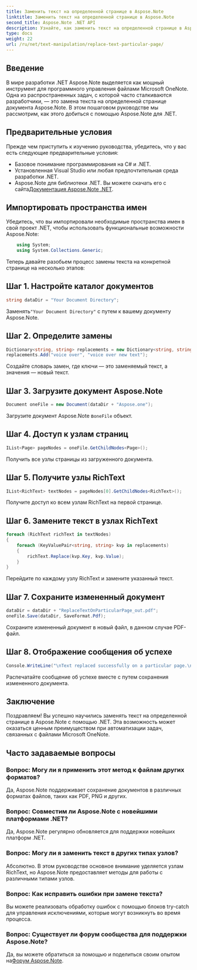 ```yaml
---
title: Заменить текст на определенной странице в Aspose.Note
linktitle: Заменить текст на определенной странице в Aspose.Note
second_title: Aspose.Note .NET API
description: Узнайте, как заменить текст на определенной странице в Aspose.Note с помощью .NET. Следуйте нашему пошаговому руководству для эффективного манипулирования текстом.
type: docs
weight: 22
url: /ru/net/text-manipulation/replace-text-particular-page/
---
```

## Введение
В мире разработки .NET Aspose.Note выделяется как мощный инструмент для программного управления файлами Microsoft OneNote. Одна из распространенных задач, с которой часто сталкиваются разработчики, — это замена текста на определенной странице документа Aspose.Note. В этом пошаговом руководстве мы рассмотрим, как этого добиться с помощью Aspose.Note для .NET.
## Предварительные условия
Прежде чем приступить к изучению руководства, убедитесь, что у вас есть следующие предварительные условия:
- Базовое понимание программирования на C# и .NET.
- Установленная Visual Studio или любая предпочтительная среда разработки .NET.
-  Aspose.Note для библиотеки .NET. Вы можете скачать его с сайта[Документация Aspose.Note .NET](https://reference.aspose.com/note/net/).
## Импортировать пространства имен
Убедитесь, что вы импортировали необходимые пространства имен в свой проект .NET, чтобы использовать функциональные возможности Aspose.Note:
```csharp
    using System;
    using System.Collections.Generic;
```
Теперь давайте разобьем процесс замены текста на конкретной странице на несколько этапов:
## Шаг 1. Настройте каталог документов
```csharp
string dataDir = "Your Document Directory";
```
 Заменять`"Your Document Directory"` с путем к вашему документу Aspose.Note.
## Шаг 2. Определите замены
```csharp
Dictionary<string, string> replacements = new Dictionary<string, string>();
replacements.Add("voice over", "voice over new text");
```
Создайте словарь замен, где ключи — это заменяемый текст, а значения — новый текст.
## Шаг 3. Загрузите документ Aspose.Note
```csharp
Document oneFile = new Document(dataDir + "Aspose.one");
```
 Загрузите документ Aspose.Note в`oneFile` объект.
## Шаг 4. Доступ к узлам страниц
```csharp
IList<Page> pageNodes = oneFile.GetChildNodes<Page>();
```
Получить все узлы страницы из загруженного документа.
## Шаг 5. Получите узлы RichText
```csharp
IList<RichText> textNodes = pageNodes[0].GetChildNodes<RichText>();
```
Получите доступ ко всем узлам RichText на первой странице.
## Шаг 6. Замените текст в узлах RichText
```csharp
foreach (RichText richText in textNodes)
{
    foreach (KeyValuePair<string, string> kvp in replacements)
    {
        richText.Replace(kvp.Key, kvp.Value);
    }
}
```
Перейдите по каждому узлу RichText и замените указанный текст.
## Шаг 7. Сохраните измененный документ
```csharp
dataDir = dataDir + "ReplaceTextOnParticularPage_out.pdf";
oneFile.Save(dataDir, SaveFormat.Pdf);
```
Сохраните измененный документ в новый файл, в данном случае PDF-файл.
## Шаг 8. Отображение сообщения об успехе
```csharp
Console.WriteLine("\nText replaced successfully on a particular page.\nFile saved at " + dataDir);
```
Распечатайте сообщение об успехе вместе с путем сохранения измененного документа.
## Заключение
Поздравляем! Вы успешно научились заменять текст на определенной странице в Aspose.Note с помощью .NET. Эта возможность может оказаться ценным преимуществом при автоматизации задач, связанных с файлами Microsoft OneNote.
## Часто задаваемые вопросы
### Вопрос: Могу ли я применить этот метод к файлам других форматов?
Да, Aspose.Note поддерживает сохранение документов в различных форматах файлов, таких как PDF, PNG и других.
### Вопрос: Совместим ли Aspose.Note с новейшими платформами .NET?
Да, Aspose.Note регулярно обновляется для поддержки новейших платформ .NET.
### Вопрос: Могу ли я заменить текст в других типах узлов?
Абсолютно. В этом руководстве основное внимание уделяется узлам RichText, но Aspose.Note предоставляет методы для работы с различными типами узлов.
### Вопрос: Как исправить ошибки при замене текста?
Вы можете реализовать обработку ошибок с помощью блоков try-catch для управления исключениями, которые могут возникнуть во время процесса.
### Вопрос: Существует ли форум сообщества для поддержки Aspose.Note?
 Да, вы можете обратиться за помощью и поделиться своим опытом на[Форум Aspose.Note](https://forum.aspose.com/c/note/28).